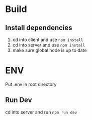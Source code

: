 # Build

## Install dependencies

1. cd into client and use `npm install`
2. cd into server and use `npm install`
3. make sure global node is up to date

# ENV

Put .env in root directory

## Run Dev

cd into server and run `npm run dev`
